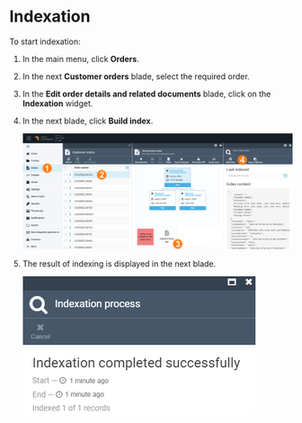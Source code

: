 # Indexation

To start indexation:

1. In the main menu, click **Orders**.
1. In the next **Customer orders** blade, select the required order.
1. In the **Edit order details and related documents** blade, click on the **Indexation** widget.
1. In the next blade, click **Build index**.

    ![New payment document](media/indexation.png)

1. The result of indexing is displayed in the next blade.

    ![Indexation completed](media/indexation-completed.png)
